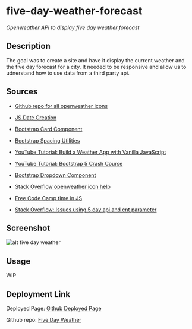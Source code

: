 # five-day-weather-forecast

*Openweather API to display five day weather forecast*
## Description


The goal was to create a site and have it display the current weather and the five day forecast for a city. It needed to be responsive and allow us to udnerstand how to use data from a third party api.



## Sources

- [Github repo for all openweather icons](https://github.com/yuvraaaj/openweathermap-api-icons)

- [JS Date Creation](https://www.freecodecamp.org/news/javascript-get-current-date-todays-date-in-js/)

- [Bootstrap Card Component](https://getbootstrap.com/docs/5.0/components/card/)
  
- [Bootstrap Spacing Utilities](https://getbootstrap.com/docs/5.0/utilities/spacing/)
  
- [YouTube Tutorial: Build a Weather App with Vanilla JavaScript](https://www.youtube.com/watch?v=nGVoHEZojiQ)
  
- [YouTube Tutorial: Bootstrap 5 Crash Course](https://www.youtube.com/watch?v=Jyvffr3aCp0)
  
- [Bootstrap Dropdown Component](https://getbootstrap.com/docs/4.0/components/dropdowns/)

- [Stack Overflow openweather icon help](https://stackoverflow.com/questions/44177417/how-to-display-openweathermap-weather-icon)

- [Free Code Camp time in JS](https://www.freecodecamp.org/news/javascript-get-current-date-todays-date-in-js/)

- [Stack Overflow: Issues using 5 day api and cnt parameter](https://stackoverflow.com/questions/63222396/5-day-weather-forecast-on-openweathermap-not-giving-expected-result)

## Screenshot

![alt five day weather](WIP)

## Usage

WIP

## Deployment Link

Deployed Page: [Github Deployed Page](WIP)

Github repo: [Five Day Weather](https://github.com/Exo-MDR-CD2000/five-day-weather-forecast)
